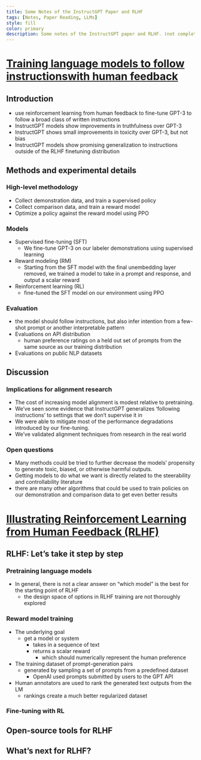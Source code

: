 ```yaml
---
title: Some Notes of the InstructGPT Paper and RLHF
tags: [Notes, Paper Reading, LLMs]
style: fill
color: primary
description: Some notes of the InstructGPT paper and RLHF. (not complete)
---
```

# [Training language models to follow instructionswith human feedback](https://arxiv.org/abs/2203.02155)

## Introduction

- use reinforcement learning from human feedback to fine-tune GPT-3 to follow a broad class of written instructions
- InstructGPT models show improvements in truthfulness over GPT-3
- InstructGPT shows small improvements in toxicity over GPT-3, but not bias
- InstructGPT models show promising generalization to instructions outside of the RLHF finetuning distribution

## Methods and experimental details

### High-level methodology

- Collect demonstration data, and train a supervised policy
- Collect comparison data, and train a reward model
- Optimize a policy against the reward model using PPO

### Models

- Supervised fine-tuning (SFT)
  - We fine-tune GPT-3 on our labeler demonstrations using supervised learning
- Reward modeling (RM)
  - Starting from the SFT model with the final unembedding layer removed,
    we trained a model to take in a prompt and response, and output a scalar reward
- Reinforcement learning (RL)
  - fine-tuned the SFT model on our environment using PPO

### Evaluation

- the model should follow instructions, but also infer intention from a few-shot prompt or another interpretable pattern
- Evaluations on API distribution
  - human preference ratings on a held out set of prompts from the same source as our training distribution
- Evaluations on public NLP datasets

## Discussion

### Implications for alignment research

- The cost of increasing model alignment is modest relative to pretraining.
- We’ve seen some evidence that InstructGPT generalizes ‘following instructions’ to settings that we don’t supervise it in
- We were able to mitigate most of the performance degradations introduced by our fine-tuning.
- We’ve validated alignment techniques from research in the real world

### Open questions

- Many methods could be tried to further decrease the models’ propensity to generate toxic, biased, or otherwise harmful outputs.
- Getting models to do what we want is directly related to the steerability and controllability literature
- there are many other algorithms that could be used to train policies on our demonstration and comparison data to get even better results


# [Illustrating Reinforcement Learning from Human Feedback (RLHF)](https://huggingface.co/blog/rlhf)

## RLHF: Let’s take it step by step

### Pretraining language models

- In general, there is not a clear answer on “which model” is the best for the starting point of RLHF
  - the design space of options in RLHF training are not thoroughly explored

### Reward model training

- The underlying goal
  - get a model or system
    - takes in a sequence of text
    - returns a scalar reward
      - which should numerically represent the human preference
- The training dataset of prompt-generation pairs
  - generated by sampling a set of prompts from a predefined dataset
    - OpenAI used prompts submitted by users to the GPT API
- Human annotators are used to rank the generated text outputs from the LM
  - rankings create a much better regularized dataset

### Fine-tuning with RL

## Open-source tools for RLHF

## What’s next for RLHF?
